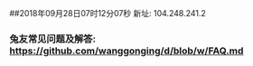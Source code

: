 ##2018年09月28日07时12分07秒 新址: 104.248.241.2
### 兔友常见问题及解答: https://github.com/wanggonging/d/blob/w/FAQ.md
